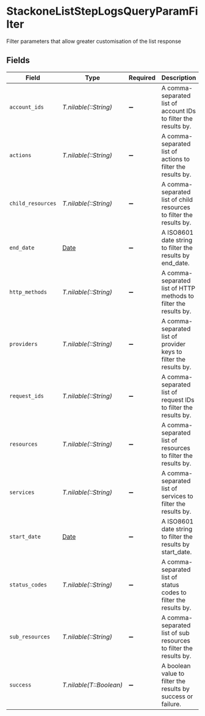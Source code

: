 # StackoneListStepLogsQueryParamFilter

Filter parameters that allow greater customisation of the list response


## Fields

| Field                                                                     | Type                                                                      | Required                                                                  | Description                                                               | Example                                                                   |
| ------------------------------------------------------------------------- | ------------------------------------------------------------------------- | ------------------------------------------------------------------------- | ------------------------------------------------------------------------- | ------------------------------------------------------------------------- |
| `account_ids`                                                             | *T.nilable(::String)*                                                     | :heavy_minus_sign:                                                        | A comma-separated list of account IDs to filter the results by.           | 45355976281015164504,45355976281015164505                                 |
| `actions`                                                                 | *T.nilable(::String)*                                                     | :heavy_minus_sign:                                                        | A comma-separated list of actions to filter the results by.               | download,upload                                                           |
| `child_resources`                                                         | *T.nilable(::String)*                                                     | :heavy_minus_sign:                                                        | A comma-separated list of child resources to filter the results by.       | documents,time-off                                                        |
| `end_date`                                                                | [Date](https://ruby-doc.org/stdlib-2.6.1/libdoc/date/rdoc/Date.html)      | :heavy_minus_sign:                                                        | A ISO8601 date string to filter the results by end_date.                  | 2020-01-01T00:00:00.000Z                                                  |
| `http_methods`                                                            | *T.nilable(::String)*                                                     | :heavy_minus_sign:                                                        | A comma-separated list of HTTP methods to filter the results by.          | GET,POST                                                                  |
| `providers`                                                               | *T.nilable(::String)*                                                     | :heavy_minus_sign:                                                        | A comma-separated list of provider keys to filter the results by.         | ashby,greenhouse                                                          |
| `request_ids`                                                             | *T.nilable(::String)*                                                     | :heavy_minus_sign:                                                        | A comma-separated list of request IDs to filter the results by.           | adbf752f-6457-4ddd-89b3-98ae2252b83b,adbf752f-6457-4ddd-89b3-98ae2252b83c |
| `resources`                                                               | *T.nilable(::String)*                                                     | :heavy_minus_sign:                                                        | A comma-separated list of resources to filter the results by.             | employees,users                                                           |
| `services`                                                                | *T.nilable(::String)*                                                     | :heavy_minus_sign:                                                        | A comma-separated list of services to filter the results by.              | hris,ats                                                                  |
| `start_date`                                                              | [Date](https://ruby-doc.org/stdlib-2.6.1/libdoc/date/rdoc/Date.html)      | :heavy_minus_sign:                                                        | A ISO8601 date string to filter the results by start_date.                | 2020-01-01T00:00:00.000Z                                                  |
| `status_codes`                                                            | *T.nilable(::String)*                                                     | :heavy_minus_sign:                                                        | A comma-separated list of status codes to filter the results by.          | 200,400                                                                   |
| `sub_resources`                                                           | *T.nilable(::String)*                                                     | :heavy_minus_sign:                                                        | A comma-separated list of sub resources to filter the results by.         | documents,employees                                                       |
| `success`                                                                 | *T.nilable(T::Boolean)*                                                   | :heavy_minus_sign:                                                        | A boolean value to filter the results by success or failure.              | true                                                                      |
